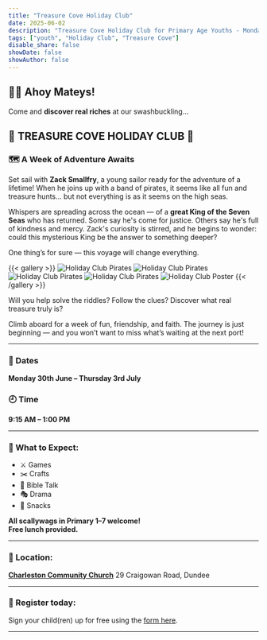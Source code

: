 ```yaml
---
title: "Treasure Cove Holiday Club"
date: 2025-06-02
description: "Treasure Cove Holiday Club for Primary Age Youths - Monday 30th June – Thursday 3rd July, 2025"
tags: ["youth", "Holiday Club", "Treasure Cove"]
disable_share: false
showDate: false
showAuthor: false
---
```


## 🏴‍☠️ Ahoy Mateys!

<p>Come and <strong>discover real riches</strong> at our swashbuckling...</p>

## 💎 TREASURE COVE HOLIDAY CLUB 💎

### 🗺️ A Week of Adventure Awaits

Set sail with **Zack Smallfry**, a young sailor ready for the adventure of a lifetime! When he joins up with a band of pirates, it seems like all fun and treasure hunts... but not everything is as it seems on the high seas.

Whispers are spreading across the ocean — of a **great King of the Seven Seas** who has returned. Some say he's come for justice. Others say he's full of kindness and mercy. Zack's curiosity is stirred, and he begins to wonder: could this mysterious King be the answer to something deeper?

One thing’s for sure — this voyage will change everything.

{{< gallery >}}
<img src="gallery/pirates.jpg" alt="Holiday Club Pirates" />
<img src="gallery/pirates3.jpg" alt="Holiday Club Pirates" />
<img src="gallery/pirates4.jpg" alt="Holiday Club Pirates" />
<img src="gallery/pirates5.jpg" alt="Holiday Club Pirates" />
<img src="gallery/tcholidayclub.jpg" alt="Holiday Club Poster" />
{{< /gallery >}}

Will you help solve the riddles? Follow the clues? Discover what real treasure truly is?

Climb aboard for a week of fun, friendship, and faith. The journey is just beginning — and you won’t want to miss what’s waiting at the next port!

---

### 📅 Dates
**Monday 30th June – Thursday 3rd July**  
### 🕘 Time
**9:15 AM – 1:00 PM**

---

### 🎉 What to Expect:
- ⚔️ Games  
- ✂️ Crafts  
- 📖 Bible Talk  
- 🎭 Drama  
- 🍪 Snacks  

**All scallywags in Primary 1–7 welcome!**  
**Free lunch provided.**

---

### 📍 Location:
[**Charleston Community Church**](../../../contact/#charleston-community-church)
29 Craigowan Road, Dundee

---

### 📧 Register today:
Sign your child(ren) up for free using the [form here](https://forms.gle/BerLJNvLiLLnQZpr7).


---

